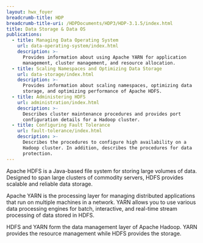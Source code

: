 ```yaml
---
layout: hwx_foyer
breadcrumb-title: HDP
breadcrumb-title-uri: /HDPDocuments/HDP3/HDP-3.1.5/index.html
title: Data Storage & Data OS
publications:
  - title: Managing Data Operating System
    url: data-operating-system/index.html
    description: >-
      Provides information about using Apache YARN for application
      management, cluster management, and resource allocation.
  - title: Scaling Namespaces and Optimizing Data Storage
    url: data-storage/index.html
    description: >-
      Provides information about scaling namespaces, optimizing data
      storage, and optimizing performance of Apache HDFS.
  - title: Administering HDFS
    url: administration/index.html
    description: >-
      Describes cluster maintenance procedures and provides port
      configuration details for a Hadoop cluster.
  - title: Configuring Fault Tolerance
    url: fault-tolerance/index.html
    description: >-
      Describes the procedures to configure high availability on a
      Hadoop cluster. In addition, describes the procedures for data
      protection.
---
```


Apache HDFS is a Java-based file system for storing large volumes of
data. Designed to span large clusters of commodity servers, HDFS
provides scalable and reliable data storage.

Apache YARN is the processing layer for managing distributed
applications that run on multiple machines in a network. YARN allows you
to use various data processing engines for batch, interactive, and
real-time stream processing of data stored in HDFS.

HDFS and YARN form the data management layer of Apache Hadoop. YARN
provides the resource management while HDFS provides the storage.
